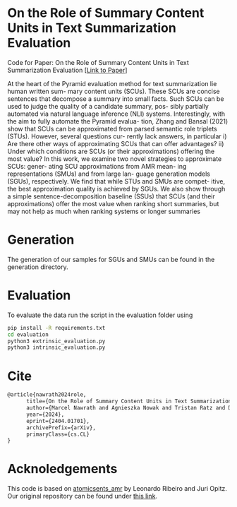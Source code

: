 # On the Role of Summary Content Units in Text Summarization Evaluation

Code for Paper: On the Role of Summary Content Units in Text Summarization Evaluation \[[Link to Paper](https://arxiv.org/abs/2404.01701)]

At the heart of the Pyramid evaluation method
for text summarization lie human written sum-
mary content units (SCUs). These SCUs are
concise sentences that decompose a summary
into small facts. Such SCUs can be used to
judge the quality of a candidate summary, pos-
sibly partially automated via natural language
inference (NLI) systems. Interestingly, with
the aim to fully automate the Pyramid evalua-
tion, Zhang and Bansal (2021) show that SCUs
can be approximated from parsed semantic role
triplets (STUs). However, several questions cur-
rently lack answers, in particular i) Are there
other ways of approximating SCUs that can
offer advantages? ii) Under which conditions
are SCUs (or their approximations) offering
the most value? In this work, we examine two
novel strategies to approximate SCUs: gener-
ating SCU approximations from AMR mean-
ing representations (SMUs) and from large lan-
guage generation models (SGUs), respectively.
We find that while STUs and SMUs are compet-
itive, the best approximation quality is achieved
by SGUs. We also show through a simple
sentence-decomposition baseline (SSUs) that
SCUs (and their approximations) offer the most
value when ranking short summaries, but may
not help as much when ranking systems or
longer summaries

# Generation

The generation of our samples for SGUs and SMUs can be found in the generation directory.

# Evaluation 

To evaluate the data run the script in the evaluation folder using 

```bash
pip install -R requirements.txt
cd evaluation
python3 extrinsic_evaluation.py
python3 intrinsic_evaluation.py
```

# Cite

```latex
@article{nawrath2024role,
      title={On the Role of Summary Content Units in Text Summarization Evaluation}, 
      author={Marcel Nawrath and Agnieszka Nowak and Tristan Ratz and Danilo C. Walenta and Juri Opitz and Leonardo F. R. Ribeiro and João Sedoc and Daniel Deutsch and Simon Mille and Yixin Liu and Lining Zhang and Sebastian Gehrmann and Saad Mahamood and Miruna Clinciu and Khyathi Chandu and Yufang Hou},
      year={2024},
      eprint={2404.01701},
      archivePrefix={arXiv},
      primaryClass={cs.CL}
}
```

# Acknoledgements

This code is based on [atomicsents_amr](https://github.com/leoribeiro/atomicsents_amr) by Leonardo Ribeiro and Juri Opitz. Our original repository can be found under [this link](https://github.com/tristanratz/atomicsents_amr).